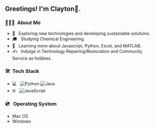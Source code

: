 <h2> Greetings! I'm Clayton👋.</h2>

<h3> 👨🏻‍💻 &nbsp;About Me </h3>

- 🤔 &nbsp; Exploring new technologies and developing sustainable solutions.
- 🎓 &nbsp; Studying Chemical Engineering.
- 🌱 &nbsp; Learning more about Javascript, Python, Excel, and MATLAB.
- ✍️ &nbsp; Indulge in Technology Repairing/Restoration and Community Service as hobbies.

<h3> 🛠 &nbsp;Tech Stack</h3>

- 💻 &nbsp;
  ![Python](https://img.shields.io/badge/-Python-333333?style=flat&logo=python)
  ![Java](https://img.shields.io/badge/-Java-333333?style=flat&logo=Java&logoColor=007396)
- 🌐 &nbsp;
  ![JavaScript](https://img.shields.io/badge/-JavaScript-333333?style=flat&logo=javascript)

<h3> 💿 &nbsp; Operating System</h3>

- Mac OS
- Windows
